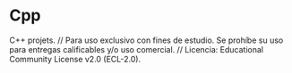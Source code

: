 # Cpp
C++ projets.
// Para uso exclusivo con fines de estudio. Se prohíbe su uso para entregas calificables y/o uso comercial.
// Licencia: Educational Community License v2.0 (ECL-2.0).
